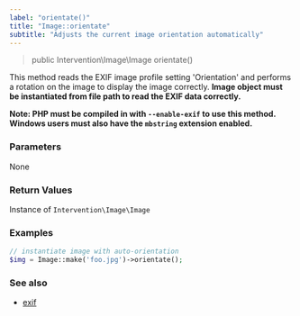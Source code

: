 ```yaml
---
label: "orientate()"
title: "Image::orientate"
subtitle: "Adjusts the current image orientation automatically"
---
```


> public Intervention\Image\Image orientate()

This method reads the EXIF image profile setting 'Orientation' and performs a rotation on the image to display the image correctly. **Image object must be instantiated from file path to read the EXIF data correctly.**

**Note: PHP must be compiled in with `--enable-exif` to use this method. Windows users must also have the `mbstring` extension enabled.**

### Parameters

None

### Return Values
Instance of `Intervention\Image\Image`

### Examples

```php
// instantiate image with auto-orientation
$img = Image::make('foo.jpg')->orientate();
```

### See also

- [exif](/v2/api/exif)
